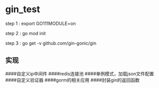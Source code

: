# gin_test

step 1 :
export GO111MODULE=on

step 2 :
go mod init

step 3 :
go get -v github.com/gin-gonic/gin


## 实现
####自定义ip中间件
####redis连接池
####单例模式，加载json文件配置
####自定义验证器
####gorm的相关应用
####封装gin的返回函数